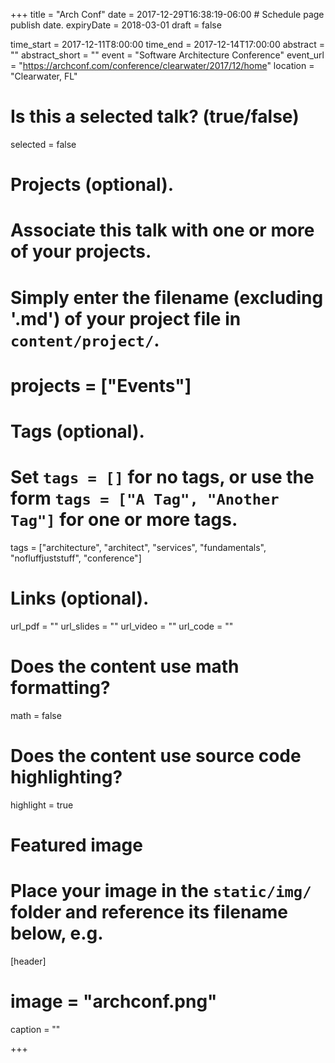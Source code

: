 +++
title = "Arch Conf"
date = 2017-12-29T16:38:19-06:00  # Schedule page publish date.
expiryDate = 2018-03-01
draft = false

time_start = 2017-12-11T8:00:00
time_end = 2017-12-14T17:00:00
abstract = ""
abstract_short = ""
event = "Software Architecture Conference"
event_url = "https://archconf.com/conference/clearwater/2017/12/home"
location = "Clearwater, FL"

# Is this a selected talk? (true/false)
selected = false

# Projects (optional).
#   Associate this talk with one or more of your projects.
#   Simply enter the filename (excluding '.md') of your project file in `content/project/`.
# projects = ["Events"]

# Tags (optional).
#   Set `tags = []` for no tags, or use the form `tags = ["A Tag", "Another Tag"]` for one or more tags.
tags = ["architecture", "architect", "services", "fundamentals", "nofluffjuststuff", "conference"]

# Links (optional).
url_pdf = ""
url_slides = ""
url_video = ""
url_code = ""

# Does the content use math formatting?
math = false

# Does the content use source code highlighting?
highlight = true

# Featured image
# Place your image in the `static/img/` folder and reference its filename below, e.g.

[header]
# image = "archconf.png"
caption = ""

+++
